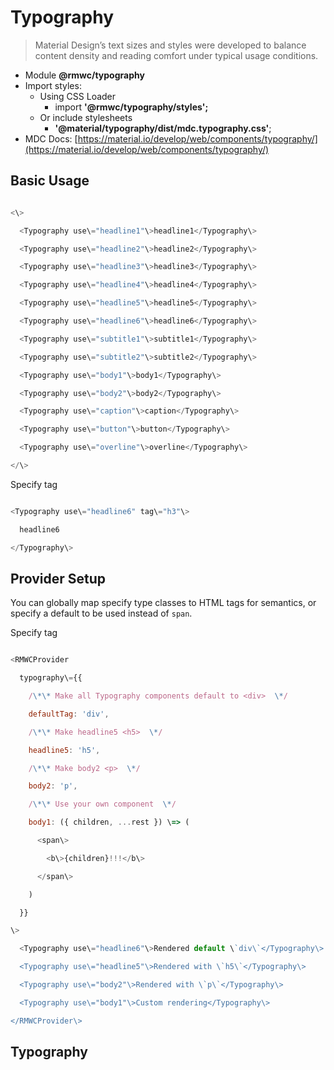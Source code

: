 # Typography

> Material Design’s text sizes and styles were developed to balance content density and reading comfort under typical usage conditions.

- Module **@rmwc/typography**
- Import styles:
  - Using CSS Loader
    - import **'@rmwc/typography/styles';**
  - Or include stylesheets
    - **'@material/typography/dist/mdc.typography.css'**;
- MDC Docs: [https://material.io/develop/web/components/typography/](https://material.io/develop/web/components/typography/)

## Basic Usage

```js

<\>

  <Typography use\="headline1"\>headline1</Typography\>

  <Typography use\="headline2"\>headline2</Typography\>

  <Typography use\="headline3"\>headline3</Typography\>

  <Typography use\="headline4"\>headline4</Typography\>

  <Typography use\="headline5"\>headline5</Typography\>

  <Typography use\="headline6"\>headline6</Typography\>

  <Typography use\="subtitle1"\>subtitle1</Typography\>

  <Typography use\="subtitle2"\>subtitle2</Typography\>

  <Typography use\="body1"\>body1</Typography\>

  <Typography use\="body2"\>body2</Typography\>

  <Typography use\="caption"\>caption</Typography\>

  <Typography use\="button"\>button</Typography\>

  <Typography use\="overline"\>overline</Typography\>

</\>


```

Specify tag

```js

<Typography use\="headline6" tag\="h3"\>

  headline6

</Typography\>


```

## Provider Setup

You can globally map specify type classes to HTML tags for semantics, or specify a default to be used instead of `span`.

Specify tag

```js

<RMWCProvider

  typography\={{

    /\*\* Make all Typography components default to <div>  \*/

    defaultTag: 'div',

    /\*\* Make headline5 <h5>  \*/

    headline5: 'h5',

    /\*\* Make body2 <p>  \*/

    body2: 'p',

    /\*\* Use your own component  \*/

    body1: ({ children, ...rest }) \=> (

      <span\>

        <b\>{children}!!!</b\>

      </span\>

    )

  }}

\>

  <Typography use\="headline6"\>Rendered default \`div\`</Typography\>

  <Typography use\="headline5"\>Rendered with \`h5\`</Typography\>

  <Typography use\="body2"\>Rendered with \`p\`</Typography\>

  <Typography use\="body1"\>Custom rendering</Typography\>

</RMWCProvider\>


```

## Typography
